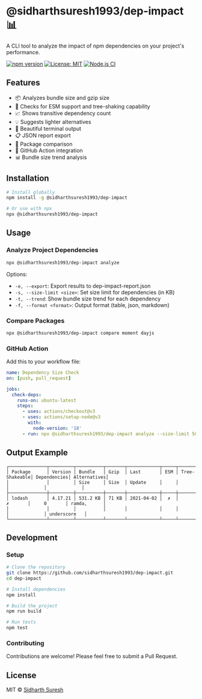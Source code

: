 # @sidharthsuresh1993/dep-impact 📊

A CLI tool to analyze the impact of npm dependencies on your project's performance.

[![npm version](https://badge.fury.io/js/%40sidharthsuresh1993%2Fdep-impact.svg)](https://badge.fury.io/js/%40sidharthsuresh1993%2Fdep-impact)
[![License: MIT](https://img.shields.io/badge/License-MIT-yellow.svg)](https://opensource.org/licenses/MIT)
[![Node.js CI](https://github.com/sidharthsuresh1993/dep-impact/actions/workflows/node.js.yml/badge.svg)](https://github.com/sidharthsuresh1993/dep-impact/actions/workflows/node.js.yml)

## Features

- 📦 Analyzes bundle size and gzip size
- 🔄 Checks for ESM support and tree-shaking capability
- 📈 Shows transitive dependency count
- 💡 Suggests lighter alternatives
- 🎨 Beautiful terminal output
- 📋 JSON report export
- 🔄 Package comparison
- 🚀 GitHub Action integration
- 📊 Bundle size trend analysis

## Installation

```bash
# Install globally
npm install -g @sidharthsuresh1993/dep-impact

# Or use with npx
npx @sidharthsuresh1993/dep-impact
```

## Usage

### Analyze Project Dependencies

```bash
npx @sidharthsuresh1993/dep-impact analyze
```

Options:
- `-e, --export`: Export results to dep-impact-report.json
- `-s, --size-limit <size>`: Set size limit for dependencies (in KB)
- `-t, --trend`: Show bundle size trend for each dependency
- `-f, --format <format>`: Output format (table, json, markdown)

### Compare Packages

```bash
npx @sidharthsuresh1993/dep-impact compare moment dayjs
```

### GitHub Action

Add this to your workflow file:

```yaml
name: Dependency Size Check
on: [push, pull_request]

jobs:
  check-deps:
    runs-on: ubuntu-latest
    steps:
      - uses: actions/checkout@v3
      - uses: actions/setup-node@v3
        with:
          node-version: '18'
      - run: npx @sidharthsuresh1993/dep-impact analyze --size-limit 500
```

## Output Example

```
┌──────────────┬─────────┬──────────┬───────┬────────────┬─────┬───────────────┬─────────────┬─────────────┐
│ Package      │ Version │ Bundle   │ Gzip  │ Last       │ ESM │ Tree-Shakeable│ Dependencies│ Alternatives│
│              │         │ Size     │ Size  │ Update     │     │               │             │             │
├──────────────┼─────────┼──────────┼───────┼────────────┼─────┼───────────────┼─────────────┼─────────────┤
│ lodash       │ 4.17.21 │ 531.2 KB │ 71 KB │ 2021-04-02 │  ✗  │      ✗       │     0       │ ramda,      │
│              │         │          │       │            │     │               │             │ underscore   │
└──────────────┴─────────┴──────────┴───────┴────────────┴─────┴───────────────┴─────────────┴─────────────┘
```

## Development

### Setup

```bash
# Clone the repository
git clone https://github.com/sidharthsuresh1993/dep-impact.git
cd dep-impact

# Install dependencies
npm install

# Build the project
npm run build

# Run tests
npm test
```

### Contributing

Contributions are welcome! Please feel free to submit a Pull Request.

## License

MIT © [Sidharth Suresh](https://github.com/sidharthsuresh1993) 